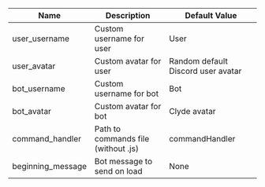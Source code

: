 | Name              | Description                                         | Default Value                        |
| ----------------- | --------------------------------------------------- | ------------------------------------ |
| user_username     | Custom username for user                            | User                                 |
| user_avatar       | Custom avatar for user                              | Random default Discord user avatar   |
| bot_username      | Custom username for bot                             | Bot                                  |
| bot_avatar        | Custom avatar for bot                               | Clyde avatar                         |
| command_handler   | Path to commands file (without .js)                 | commandHandler                       |
| beginning_message | Bot message to send on load                         | None                                 |